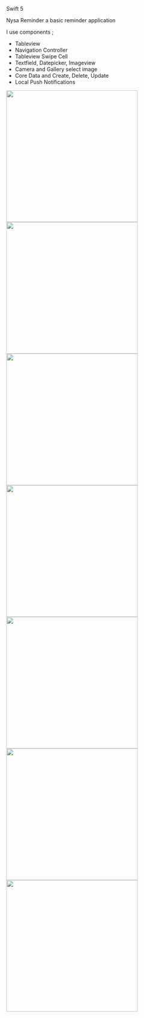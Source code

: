 Swift 5

Nysa Reminder a basic reminder application

I use components ;

- Tableview 
- Navigation Controller
- Tableview Swipe Cell
- Textfield, Datepicker, Imageview
- Camera and Gallery select image
- Core Data and Create, Delete, Update 
- Local Push Notifications

<img src="https://github.com/enessari10/Nysa-Reminder/blob/main/Screenshots/Simulator%20Screen%20Shot%20-%20iPhone%2011%20Pro%20Max%20-%202021-12-24%20at%2022.31.29.png" width="350">


<img src="https://github.com/enessari10/Nysa-Reminder/blob/main/Screenshots/Simulator%20Screen%20Shot%20-%20iPhone%2011%20Pro%20Max%20-%202021-12-24%20at%2022.31.35.png" width="350">

<img src="https://github.com/enessari10/Nysa-Reminder/blob/main/Screenshots/Simulator%20Screen%20Shot%20-%20iPhone%2011%20Pro%20Max%20-%202021-12-24%20at%2022.31.48.png" width="350">

<img src="https://github.com/enessari10/Nysa-Reminder/blob/main/Screenshots/Simulator%20Screen%20Shot%20-%20iPhone%2011%20Pro%20Max%20-%202021-12-24%20at%2022.31.53.png" width="350">

<img src="https://github.com/enessari10/Nysa-Reminder/blob/main/Screenshots/Simulator%20Screen%20Shot%20-%20iPhone%2011%20Pro%20Max%20-%202021-12-24%20at%2022.32.30.png" width="350">

<img src="https://github.com/enessari10/Nysa-Reminder/blob/main/Screenshots/Simulator%20Screen%20Shot%20-%20iPhone%2011%20Pro%20Max%20-%202021-12-24%20at%2022.32.45.png" width="350">

<img src="https://github.com/enessari10/Nysa-Reminder/blob/main/Screenshots/Simulator%20Screen%20Shot%20-%20iPhone%2011%20Pro%20Max%20-%202021-12-24%20at%2022.33.18.png" width="350">
